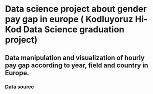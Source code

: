 # Data science project about gender pay gap in europe ( Kodluyoruz Hi- Kod Data Science graduation project)
##  Data manipulation and visualization of hourly pay gap according to year, field and country in Europe.
### [Data source](https://www.kaggle.com/datasets/gianinamariapetrascu/gender-pay-gap-europe-2010-2021)
